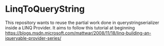 # LinqToQueryString
This repository wants to reuse the partial work done in querystringserializer inside a LINQ Provider. It aims to follow this tutorial at beginning https://blogs.msdn.microsoft.com/mattwar/2008/11/18/linq-building-an-iqueryable-provider-series/
